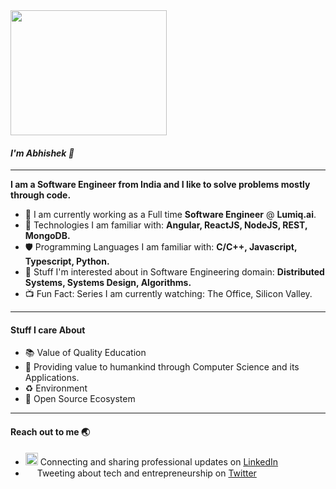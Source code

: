 <!--### Hi there 👋-->

<img src = "https://tenor.com/view/hello-gif-13920202.gif" width="250" height="200">

#### *I'm Abhishek :wave:*
---

**I am a Software Engineer from India and I like to solve problems mostly through code.**

- 🏢 I am currently working as a Full time **Software Engineer** @ **Lumiq.ai**.
- 🌱 Technologies I am familiar with: **Angular, ReactJS, NodeJS, REST, MongoDB.**
- 🛡️ Programming Languages I am familiar with:  **C/C++, Javascript, Typescript, Python.**
- 🔭 Stuff I'm interested about in Software Engineering domain: **Distributed Systems, Systems Design, Algorithms.**
- 📺 Fun Fact: Series I am currently watching: The Office, Silicon Valley.

---

#### Stuff I care About 

- 📚 Value of Quality Education
- 🌿 Providing value to humankind through Computer Science and its Applications.
- ♻️ Environment
- 🔰 Open Source Ecosystem

---

#### Reach out to me :earth_asia:
- <a href="https://www.linkedin.com/in/abhishekp6"><img src="https://upload.wikimedia.org/wikipedia/commons/thumb/e/e9/Linkedin_icon.svg/768px-Linkedin_icon.svg.png" height="20"></img></a> Connecting and sharing professional updates on <a href="https://www.linkedin.com/in/abhishekp6/">LinkedIn</a>
- <a href="https://twitter.com/Abhlshek_"><img src="https://upload.wikimedia.org/wikipedia/sco/thumb/9/9f/Twitter_bird_logo_2012.svg/1200px-Twitter_bird_logo_2012.svg.png" height="15"></img></a> Tweeting about tech and entrepreneurship on <a href="https://twitter.com/Abhlshek_">Twitter</a>
<!--
**abhishekp6/abhishekp6** is a ✨ _special_ ✨ repository because its `README.md` (this file) appears on your GitHub profile.

Here are some ideas to get you started:

- 🔭 I’m currently working on ...
- 🌱 I’m currently learning ...
- 👯 I’m looking to collaborate on ...
- 🤔 I’m looking for help with ...
- 💬 Ask me about ...
- 📫 How to reach me: ...
- 😄 Pronouns: ...
- ⚡ Fun fact: ...
-->
